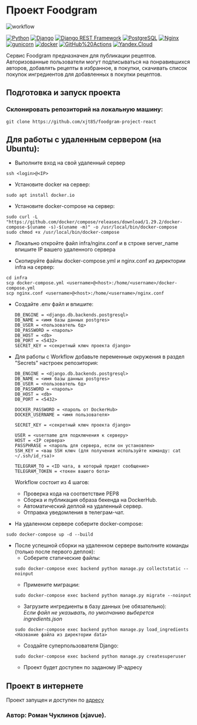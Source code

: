 # Проект Foodgram
![workflow](https://github.com/xjt85/foodgram-project-react/actions/workflows/foodgram_workflow.yml/badge.svg?branch=master&event=push)

[![Python](https://img.shields.io/badge/-Python-464646?style=flat-square&logo=Python)](https://www.python.org/)
[![Django](https://img.shields.io/badge/-Django-464646?style=flat-square&logo=Django)](https://www.djangoproject.com/)
[![Django REST Framework](https://img.shields.io/badge/-Django%20REST%20Framework-464646?style=flat-square&logo=Django%20REST%20Framework)](https://www.django-rest-framework.org/)
[![PostgreSQL](https://img.shields.io/badge/-PostgreSQL-464646?style=flat-square&logo=PostgreSQL)](https://www.postgresql.org/)
[![Nginx](https://img.shields.io/badge/-NGINX-464646?style=flat-square&logo=NGINX)](https://nginx.org/ru/)
[![gunicorn](https://img.shields.io/badge/-gunicorn-464646?style=flat-square&logo=gunicorn)](https://gunicorn.org/)
[![docker](https://img.shields.io/badge/-Docker-464646?style=flat-square&logo=docker)](https://www.docker.com/)
[![GitHub%20Actions](https://img.shields.io/badge/-GitHub%20Actions-464646?style=flat-square&logo=GitHub%20actions)](https://github.com/features/actions)
[![Yandex.Cloud](https://img.shields.io/badge/-Yandex.Cloud-464646?style=flat-square&logo=Yandex.Cloud)](https://cloud.yandex.ru/)

Сервис Foodgram предназначен для публикации рецептов. Авторизованные пользователи
могут подписываться на понравившихся авторов, добавлять рецепты в избранное,
в покупки, скачивать список покупок ингредиентов для добавленных в покупки
рецептов.

## Подготовка и запуск проекта
### Склонировать репозиторий на локальную машину:
```
git clone https://github.com/xjt85/foodgram-project-react
```
## Для работы с удаленным сервером (на Ubuntu):
* Выполните вход на свой удаленный сервер
```
ssh <login>@<IP>
```
* Установите docker на сервер:
```
sudo apt install docker.io 
```
* Установите docker-compose на сервер:
```
sudo curl -L "https://github.com/docker/compose/releases/download/1.29.2/docker-compose-$(uname -s)-$(uname -m)" -o /usr/local/bin/docker-compose
sudo chmod +x /usr/local/bin/docker-compose
```
* Локально откройте файл infra/nginx.conf и в строке server_name впишите IP вашего удаленного сервера

* Скопируйте файлы docker-compose.yml и nginx.conf из директории infra на сервер:
```
cd infra
scp docker-compose.yml <username>@<host>:/home/<username>/docker-compose.yml
scp nginx.conf <username>@<host>:/home/<username>/nginx.conf
```

* Cоздайте .env файл и впишите:
    ```
    DB_ENGINE = <django.db.backends.postgresql>
    DB_NAME = <имя базы данных postgres>
    DB_USER = <пользователь бд>
    DB_PASSWORD = <пароль>
    DB_HOST = <db>
    DB_PORT = <5432>
    SECRET_KEY = <секретный ключ проекта django>
    ```
* Для работы с Workflow добавьте переменные окружения в раздел "Secrets" настроек репозитория:
    ```
    DB_ENGINE = <django.db.backends.postgresql>
    DB_NAME = <имя базы данных postgres>
    DB_USER = <пользователь бд>
    DB_PASSWORD = <пароль>
    DB_HOST = <db>
    DB_PORT = <5432>
    
    DOCKER_PASSWORD = <пароль от DockerHub>
    DOCKER_USERNAME = <имя пользователя>
    
    SECRET_KEY = <секретный ключ проекта django>

    USER = <username для подключения к серверу>
    HOST = <IP сервера>
    PASSPHRASE = <пароль для сервера, если он установлен>
    SSH_KEY = <ваш SSH ключ (для получения используйте команду: cat ~/.ssh/id_rsa)>

    TELEGRAM_TO = <ID чата, в который придет сообщение>
    TELEGRAM_TOKEN = <токен вашего бота>
    ```
    Workflow состоит из 4 шагов:
     - Проверка кода на соответствие PEP8
     - Сборка и публикация образа бекенда на DockerHub.
     - Автоматический деплой на удаленный сервер.
     - Отправка уведомления в телеграм-чат.  
  
* На удаленном сервере соберите docker-compose:
```
sudo docker-compose up -d --build
```
* После успешной сборки на удаленном сервере выполните команды (только после первого деплоя):
    - Соберите статические файлы:
    ```
    sudo docker-compose exec backend python manage.py collectstatic --noinput
    ```
    - Примените миграции:
    ```
    sudo docker-compose exec backend python manage.py migrate --noinput
    ```
    - Загрузите ингредиенты  в базу данных (не обязательно):  
    *Если файл не указывать, по умолчанию выберется ingredients.json*
    ```
    sudo docker-compose exec backend python manage.py load_ingredients <Название файла из директории data>
    ```
    - Создайте суперпользователя Django:
    ```
    sudo docker-compose exec backend python manage.py createsuperuser
    ```
    - Проект будет доступен по заданому IP-адресу

## Проект в интернете
Проект запущен и доступен по [адресу](http://51.250.30.21)

### Автор: Роман Чуклинов (xjavue).
